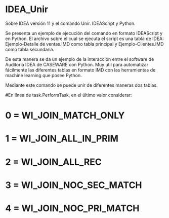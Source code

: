# IDEA_Unir
Sobre IDEA versión 11 y el comando Unir. IDEAScript y Python.

Se presenta un ejemplo de ejecución del comando en formato IDEAScript y en Python. El archivo sobre el cual se ejecuta el script es una tabla de IDEA: Ejemplo-Detalle de ventas.IMD como tabla principal y Ejemplo-Clientes.IMD como tabla secundaria.

De esta manera se da un ejemplo de la interacción entre el software de Auditoria IDEA de CASEWARE con Python. Muy útil para automatizar fácilmente las diferentes tablas en formato IMD con las herramientas de machine learning que posee Python.

Mediante este comando se puede unir de diferentes maneras dos tablas.

#En línea de task.PerformTask, en el último valor considerar:
# 0 = WI_JOIN_MATCH_ONLY
# 1 = WI_JOIN_ALL_IN_PRIM 
# 2 = WI_JOIN_ALL_REC
# 3 = WI_JOIN_NOC_SEC_MATCH
# 4 = WI_JOIN_NOC_PRI_MATCH
